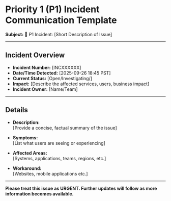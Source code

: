 # Priority 1 (P1) Incident Communication Template

**Subject:** 🚨 P1 Incident: [Short Description of Issue]

---

## Incident Overview
- **Incident Number:** [INCXXXXXX]
- **Date/Time Detected:** [2025-09-26 18:45 PST]
- **Current Status:** [Open/Investigating/]
- **Impact:** [Describe the affected services, users, business impact]
- **Incident Owner:** [Name/Team]

---

## Details
- **Description:**  
  [Provide a concise, factual summary of the issue]

- **Symptoms:**  
  [List what users are seeing or experiencing]

- **Affected Areas:**  
  [Systems, applications, teams, regions, etc.]
  
- **Workaround:**  
  [Websites, mobile applications etc.]

---
**Please treat this issue as URGENT. Further updates will follow as more information becomes available.**
